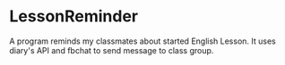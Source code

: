 # LessonReminder

A program reminds my classmates about started English Lesson. It uses diary's API and fbchat to send message to class group.

